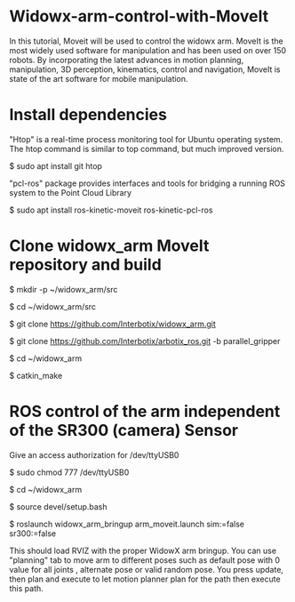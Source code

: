 # Widowx-arm-control-with-MoveIt
In this tutorial, Moveit will be used to control the widowx arm. MoveIt is the most widely used software for manipulation and has been used on over 150 robots. By incorporating the latest advances in motion planning, manipulation, 3D perception, kinematics, control and navigation, MoveIt is state of the art software for mobile manipulation.

# Install dependencies

"Htop" is a real-time process monitoring tool for Ubuntu operating system. The htop command is similar to top command, but much improved version.

$ sudo apt install git htop

"pcl-ros" package provides interfaces and tools for bridging a running ROS system to the Point Cloud Library

$ sudo apt install ros-kinetic-moveit ros-kinetic-pcl-ros

# Clone widowx_arm MoveIt repository and build

$ mkdir -p ~/widowx_arm/src

$ cd ~/widowx_arm/src

$ git clone https://github.com/Interbotix/widowx_arm.git

$ git clone https://github.com/Interbotix/arbotix_ros.git -b parallel_gripper

$ cd ~/widowx_arm

$ catkin_make

# ROS control of the arm independent of the SR300 (camera) Sensor

Give an access authorization for /dev/ttyUSB0

$ sudo chmod 777 /dev/ttyUSB0

$ cd ~/widowx_arm

$ source devel/setup.bash

$ roslaunch widowx_arm_bringup arm_moveit.launch sim:=false sr300:=false

This should load RVIZ with the proper WidowX arm bringup. You can use "planning" tab to move arm to different poses such as default pose with 0 value for all joints 
, alternate pose or valid random pose. You press update, then plan and execute to let motion planner plan for the path then execute this path.



